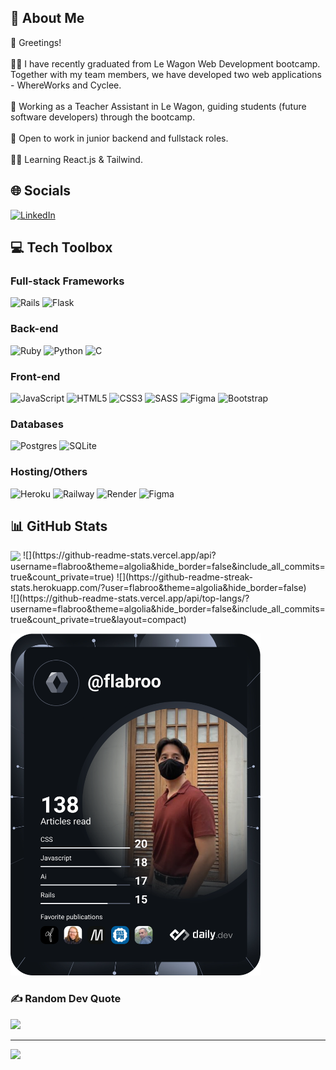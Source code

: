 ## 💫 About Me
👋 Greetings!<br><br>👨‍🎓 I have recently graduated from Le Wagon Web Development bootcamp. Together with my team members, we have developed two web applications - WhereWorks and Cyclee.<br><br>🎒 Working as a Teacher Assistant in Le Wagon, guiding students (future software developers) through the bootcamp.<br><br>💼 Open to work in junior backend and fullstack roles.<br><br>👨‍💻 Learning React.js & Tailwind.


## 🌐 Socials
[![LinkedIn](https://img.shields.io/badge/LinkedIn-%230077B5.svg?logo=linkedin&logoColor=white)](https://linkedin.com/in/fairul-izwan) 

## 💻 Tech Toolbox

### Full-stack Frameworks
![Rails](https://img.shields.io/badge/Ruby%20on%20Rails-%23c60200?style=for-the-badge&logo=ruby%20on%20rails) ![Flask](https://img.shields.io/badge/flask-%233faabf?style=for-the-badge&logo=flask)


### Back-end
![Ruby](https://img.shields.io/badge/ruby-%23CC342D.svg?style=for-the-badge&logo=ruby&logoColor=white) ![Python](https://img.shields.io/badge/Python-%233570a0?style=for-the-badge&logo=python&logoColor=white) ![C](https://img.shields.io/badge/C-%230c4a86?style=for-the-badge&logo=C%2B%2B&logoColor=white)

### Front-end
![JavaScript](https://img.shields.io/badge/javascript-%23323330.svg?style=for-the-badge&logo=javascript&logoColor=%23F7DF1E) ![HTML5](https://img.shields.io/badge/html5-%23E34F26.svg?style=for-the-badge&logo=html5&logoColor=white) ![CSS3](https://img.shields.io/badge/css3-%231572B6.svg?style=for-the-badge&logo=css3&logoColor=white) ![SASS](https://img.shields.io/badge/SASS-%23cc6599?style=for-the-badge&logo=SASS&logoColor=white) ![Figma](https://img.shields.io/badge/figma-%23F24E1E.svg?style=for-the-badge&logo=figma&logoColor=white) ![Bootstrap](https://img.shields.io/badge/Bootstrap-%237510f0?style=for-the-badge&logo=bootstrap&logoColor=white)

### Databases
![Postgres](https://img.shields.io/badge/postgres-%23316192.svg?style=for-the-badge&logo=postgresql&logoColor=white) ![SQLite](https://img.shields.io/badge/sqlite-%2307405e.svg?style=for-the-badge&logo=sqlite&logoColor=white) 

### Hosting/Others
![Heroku](https://img.shields.io/badge/Heroku-%2379589f?style=for-the-badge&logo=heroku&logoColor=white) ![Railway](https://img.shields.io/badge/Railway-%23211f2d?style=for-the-badge&logo=Railway&logoColor=white) ![Render](https://img.shields.io/badge/Render-%234351e7?style=for-the-badge&logo=Render&logoColor=white) ![Figma](https://img.shields.io/badge/figma-%23F24E1E.svg?style=for-the-badge&logo=figma&logoColor=white)

  
## 📊 GitHub Stats

<img align=center src="https://github-readme-stats.vercel.app/api?username=flabroo&theme=algolia&hide_border=false&include_all_commits=true&count_private=true">
![](https://github-readme-stats.vercel.app/api?username=flabroo&theme=algolia&hide_border=false&include_all_commits=true&count_private=true) ![](https://github-readme-streak-stats.herokuapp.com/?user=flabroo&theme=algolia&hide_border=false)<br/>
![](https://github-readme-stats.vercel.app/api/top-langs/?username=flabroo&theme=algolia&hide_border=false&include_all_commits=true&count_private=true&layout=compact)

<a href="https://app.daily.dev/flabroo"><img src="https://github.com/flabroo/flabroo/blob/main/devcard.svg" width="400" alt="Fairul Izwan's Dev Card"/></a>

### ✍️ Random Dev Quote
![](https://quotes-github-readme.vercel.app/api?type=horizontal&theme=radical)

---
[![](https://visitcount.itsvg.in/api?id=flabroo&icon=5&color=5)](https://visitcount.itsvg.in)
